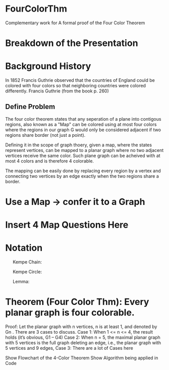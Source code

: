 # FourColorThm
Complementary work for A formal proof of the Four Color Theorem

# Breakdown of the Presentation
# Background History
In 1852 Francis Guthrie observed that the countries of England could be colored with four colors so that neighboring countries were colored differently. Francis Guthrie  (from the  book p. 260)

  Define Problem 
  ---
  The four color theorem states that any seperation of a plane into contigous regions, also known as a "Map" can be colored using at most four colors where the regions in our graph G would only be considered adjacent if two regions share border (not just a point).
  
  Defining it in the scope of graph thoery, given a map, where the states represent vertices, can be mapped to a planar graph where no two adjacent vertices receive the same color. Such plane graph can be acheived with at most 4 colors and is therefore 4 colorable. 
  
  The mapping can be easily done by replacing every region by a vertex and connecting two vertices by an edge exactly when the two regions share a border. 
  
# Use a Map -> confer it to a Graph

# Insert 4 Map Questions Here

# Notation
  <ul>Kempe Chain:</ul> 
  <ul>Kempe Circle:</ul>
  <ul>Lemma:</ul>

# Theorem (Four Color Thm): Every planar graph is four colorable. 
Proof: Let the planar graph with n vertices, n is at least 1, and denoted by Gn . There are 3 cases to discuss.
	Case 1:  When 1 <= n <= 4, the result holds (it’s obvious, G1 – G4)
	Case 2:  When n = 5, the maximal planar graph with 5 vertices is the full graph deleting an edge, i.e., the planar graph with 5 vertices and 9 edges, 
	Case 3:  There are a lot of Cases here 

Show Flowchart of the 4-Color Theorem 
Show Algorithm being applied in Code
